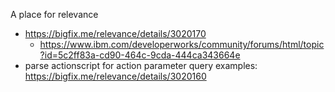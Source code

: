 
A place for relevance

- https://bigfix.me/relevance/details/3020170
  - https://www.ibm.com/developerworks/community/forums/html/topic?id=5c2ff83a-cd90-464c-9cda-444ca343664e
- parse actionscript for action parameter query examples: https://bigfix.me/relevance/details/3020160
